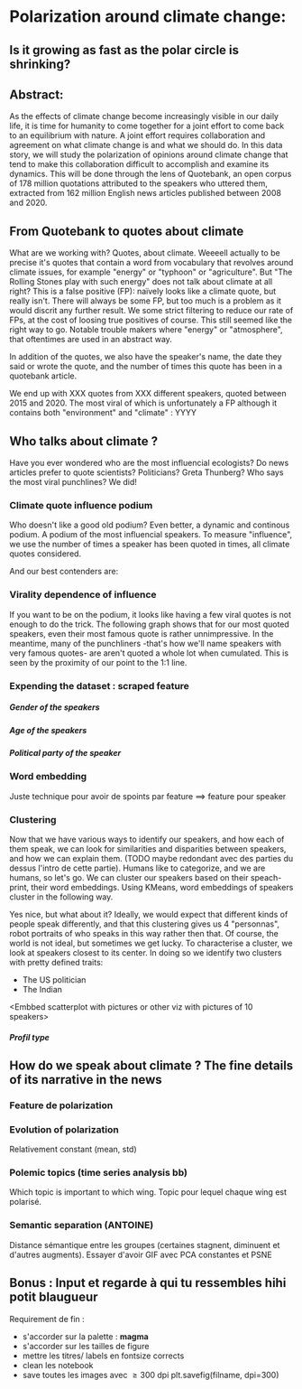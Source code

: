 # Polarization around climate change: 
## Is it growing as fast as the polar circle is shrinking? 

## Abstract:
As the effects of climate change become increasingly visible in our daily life, it is time for humanity to come together for a joint effort to come back to an equilibrium with nature. A joint effort requires collaboration and agreement on what climate change is and what we should do. In this data story, we will study the polarization of opinions around climate change that tend to make this collaboration difficult to accomplish and examine its dynamics. This will be done through the lens of Quotebank, an open corpus of 178 million quotations
attributed to the speakers who uttered them, extracted from 162 million English news articles published between 2008 and 2020.


## From Quotebank to quotes about climate

What are we working with? Quotes, about climate.
Weeeell actually to be precise it's quotes that contain a word from vocabulary that revolves around climate issues, for example "energy" or "typhoon" or "agriculture". But "The Rolling Stones play with such energy" does not talk about climate at all right? This is a false positive (FP): naïvely looks like a climate quote, but really isn't. There will always be some FP, but too much is a problem as it would discrit any further result. We some strict filtering to reduce our rate of FPs, at the cost of loosing true positives of course. This still seemed like the right way to go. Notable trouble makers where "energy" or "atmosphere", that oftentimes are used in an abstract way.

In addition of the quotes, we also have the speaker's name, the date they said or wrote the quote, and the number of times this quote has been in a quotebank article.

We end up with XXX quotes from XXX different speakers, quoted between 2015 and 2020. The most viral of which is unfortunately a FP although it contains both "environment" and "climate" : YYYY

## Who talks about climate ?

Have you ever wondered who are the most influencial ecologists? Do news articles prefer to quote scientists? Politicians? Greta Thunberg? Who says the most viral punchlines?
We did!

### Climate quote influence podium
Who doesn't like a good old podium? Even better, a dynamic and continous podium. A podium of the most influencial speakers. To measure "influence", we use the number of times a speaker has been quoted in times, all climate quotes considered.

<embbed bar race>

And our best contenders are:
<copy md from speakers nb>

### Virality dependence of influence
If you want to be on the podium, it looks like having a few viral quotes is not enough to do the trick. The following graph shows that for our most quoted speakers, even their most famous quote is rather unnimpressive. In the meantime, many of the punchliners -that's how we'll name speakers with very famous quotes- are aren't quoted a whole lot when cumulated. This is seen by the proximity of our point to the 1:1 line.

### Expending the dataset : scraped feature
##### Gender of the speakers

##### Age of the speakers

##### Political party of the speaker

### Word embedding 
Juste technique pour avoir de spoints par feature ==> feature pour speaker

### Clustering 
Now that we have various ways to identify our speakers, and how each of them speak, we can look for similarities and disparities between speakers, and how we can explain them. (TODO maybe redondant avec des parties du dessus l'intro de cette partie). 
Humans like to categorize, and we are humans, so let's go. We can cluster our speakers based on their speach-print, their word embeddings. Using KMeans, word embeddings of speakers cluster in the following way. 

<embbed plain Scatterplot>

Yes nice, but what about it? 
Ideally, we would expect that different kinds of people speak differently, and that this clustering gives us 4 "personnas", robot portraits of who speaks in this way rather then that. Of course, the world is not ideal, but sometimes we get lucky. To characterise a cluster, we look at speakers closest to its center. In doing so we identify two clusters with pretty defined traits:
- The US politician
- The Indian

<Embbed scatterplot with pictures or other viz with pictures of 10 speakers>

##### Profil type



## How do we speak about climate ? The fine details of its narrative in the news

### Feature de polarization

### Evolution of polarization

Relativement constant (mean, std)

### Polemic topics (time series analysis bb)

Which topic is important to which wing. Topic pour lequel chaque wing est polarisé. 

### Semantic separation (ANTOINE)

Distance sémantique entre les groupes (certaines stagnent, diminuent et d'autres augments). Essayer d'avoir GIF avec PCA constantes et PSNE

## Bonus : Input et regarde à qui tu ressembles hihi potit blaugueur



Requirement de fin :

- s'accorder sur la palette : **magma**
- s'accorder sur les tailles de figure
- mettre les titres/ labels en fontsize corrects
- clean les notebook 
- save toutes les images avec $\geq 300$ dpi
plt.savefig(filname, dpi=300)





